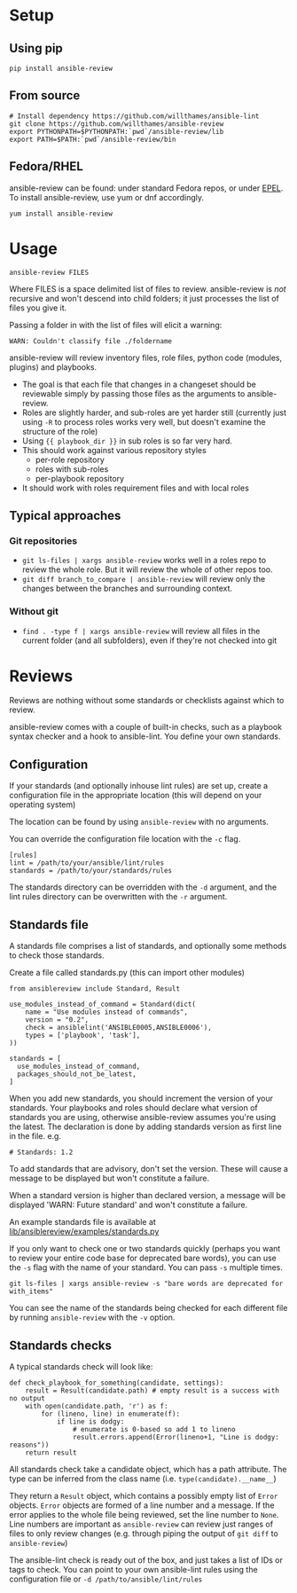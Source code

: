 # Setup

## Using pip

```
pip install ansible-review
```

## From source

```
# Install dependency https://github.com/willthames/ansible-lint
git clone https://github.com/willthames/ansible-review
export PYTHONPATH=$PYTHONPATH:`pwd`/ansible-review/lib
export PATH=$PATH:`pwd`/ansible-review/bin
```

## Fedora/RHEL

ansible-review can be found: under standard Fedora repos, or under [EPEL](http://fedoraproject.org/wiki/EPEL#How_can_I_use_these_extra_packages.3F).
To install ansible-review, use yum or dnf accordingly.

```
yum install ansible-review
```

# Usage

```
ansible-review FILES
```

Where FILES is a space delimited list of files to review.
ansible-review is _not_ recursive and won't descend
into child folders; it just processes the list of files you give it.

Passing a folder in with the list of files will elicit a warning:

```
WARN: Couldn't classify file ./foldername
```

ansible-review will review inventory files, role
files, python code (modules, plugins) and playbooks.

* The goal is that each file that changes in a
  changeset should be reviewable simply by passing
  those files as the arguments to ansible-review.
* Roles are slightly harder, and sub-roles are yet
  harder still (currently just using `-R` to process
  roles works very well, but doesn't examine the
  structure of the role)
* Using `{{ playbook_dir }}` in sub roles is so far
  very hard.
* This should work against various repository styles
  - per-role repository
  - roles with sub-roles
  - per-playbook repository
* It should work with roles requirement files and with local roles

## Typical approaches

### Git repositories

* `git ls-files | xargs ansible-review` works well in
  a roles repo to review the whole role. But it will
  review the whole of other repos too.
* `git diff branch_to_compare | ansible-review` will
  review only the changes between the branches and
  surrounding context.

### Without git

* `find . -type f | xargs ansible-review` will review
  all files in the current folder (and all subfolders),
  even if they're not checked into git

# Reviews

Reviews are nothing without some standards or checklists
against which to review.

ansible-review comes with a couple of built-in checks, such as
a playbook syntax checker and a hook to ansible-lint. You define your
own standards.

## Configuration

If your standards (and optionally inhouse lint rules) are set up, create
a configuration file in the appropriate location (this will depend on
your operating system)

The location can be found by using `ansible-review` with no arguments.

You can override the configuration file location with the `-c` flag.

```
[rules]
lint = /path/to/your/ansible/lint/rules
standards = /path/to/your/standards/rules
```

The standards directory can be overridden with the `-d` argument,
and the lint rules directory can be overwritten with the `-r` argument.


## Standards file

A standards file comprises a list of standards, and optionally some methods to
check those standards.

Create a file called standards.py (this can import other modules)

```
from ansiblereview include Standard, Result

use_modules_instead_of_command = Standard(dict(
    name = "Use modules instead of commands",
    version = "0.2",
    check = ansiblelint('ANSIBLE0005,ANSIBLE0006'),
    types = ['playbook', 'task'],
))

standards = [
  use_modules_instead_of_command,
  packages_should_not_be_latest,
]
```

When you add new standards, you should increment the version of your standards.
Your playbooks and roles should declare what version of standards you are
using, otherwise ansible-review assumes you're using the latest. The declaration
is done by adding standards version as first line in the file. e.g.

```
# Standards: 1.2
```

To add standards that are advisory, don't set the version. These will cause
a message to be displayed but won't constitute a failure.

When a standard version is higher than declared version, a message will be
displayed 'WARN: Future standard' and won't constitute a failure.

An example standards file is available at
[lib/ansiblereview/examples/standards.py](lib/ansiblereview/examples/standards.py)

If you only want to check one or two standards quickly (perhaps you want
to review your entire code base for deprecated bare words), you can use the
`-s` flag with the name of your standard. You can pass `-s` multiple times.

```
git ls-files | xargs ansible-review -s "bare words are deprecated for with_items"
```

You can see the name of the standards being checked for each different file by running
`ansible-review` with the `-v` option.


## Standards checks

A typical standards check will look like:

```
def check_playbook_for_something(candidate, settings):
    result = Result(candidate.path) # empty result is a success with no output
    with open(candidate.path, 'r') as f:
        for (lineno, line) in enumerate(f):
            if line is dodgy:
                # enumerate is 0-based so add 1 to lineno
                result.errors.append(Error(lineno+1, "Line is dodgy: reasons"))
    return result
```

All standards check take a candidate object, which has a path attribute.
The type can be inferred from the class name (i.e. `type(candidate).__name__`)

They return a `Result` object, which contains a possibly empty list of `Error`
objects. `Error` objects are formed of a line number and a message. If the
error applies to the whole file being reviewed, set the line number to `None`.
Line numbers are important as `ansible-review` can review just ranges of files
to only review changes (e.g. through piping the output of `git diff` to
`ansible-review`)

The ansible-lint check is ready out of the box, and just takes a list of
IDs or tags to check. You can point to your own ansible-lint rules
using the configuration file or `-d /path/to/ansible/lint/rules`
